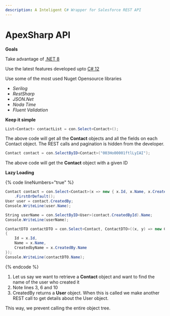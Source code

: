 ```yaml
---
description: A Inteligent C# Wrapper for Salesforce REST API
---
```


# ApexSharp API

**Goals**

Take advantage of [.NET 8](https://learn.microsoft.com/en-us/dotnet/core/whats-new/dotnet-8)

Use the latest features developed upto [C# 12](https://learn.microsoft.com/en-us/dotnet/csharp/whats-new/csharp-12)

Use some of the most used Nuget Opensource libraries

* _Serilog_
* _RestSharp_
* _JSON.Net_
* _Noda Time_
* _Fluent Validation_

**Keep it simple**

```csharp
List<Contact> contactList = con.Select<Contact>();
```

The above code will get all the **Contact** objects and all the fields on each Contact object. The REST calls and pagination is hidden from the developer.&#x20;

```csharp
Contact contact = con.SelectByID<Contact>("003Ho00001ftlLyIAI");
```

The above code will get the **Contact** object with a given ID

**Lazy Loading**

{% code lineNumbers="true" %}
```csharp
Contact contact = con.Select<Contact>(x => new { x.Id, x.Name, x.CreatedById })
	.FirstOrDefault();
User user = contact.CreatedBy;
Console.WriteLine(user.Name);

String userName = con.SelectByID<User>(contact.CreatedById).Name;
Console.WriteLine(userName);

ContactDTO contactDTO = con.Select<Contact, ContactDTO>((x, y) => new ContactDTO
{
	Id = x.Id,
	Name = x.Name,
	CreatedbyName = x.CreatedBy.Name
});
Console.WriteLine(contactDTO.Name);


```
{% endcode %}

1. Let us say we want to retrieve a **Contact** object and want to find the name of the user who created it
2. Note lines 3, 6 and 10
3. CreatedBy returns a **User** object. When this is called we make another REST call to get details about the User object.&#x20;

This way, we prevent calling the entire object tree.&#x20;

